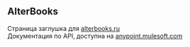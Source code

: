 ## AlterBooks

Страница заглушка для [alterbooks.ru](http://alterbooks.ru)   
Документация по API, доступна на [anypoint.mulesoft.com](https://anypoint.mulesoft.com)   